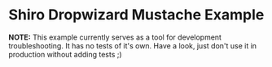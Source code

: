 Shiro Dropwizard Mustache Example
=================================

**NOTE:** This example currently serves as a tool for development troubleshooting. It has no tests of it's own. Have a look, just don't use it in production without adding tests ;)